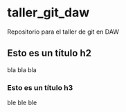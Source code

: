 # taller_git_daw
Repositorio para el taller de git en DAW

## Esto es un título h2
bla bla bla

### Esto es un título h3
ble ble ble